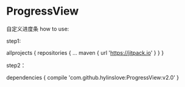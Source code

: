 # ProgressView
自定义进度条
how to use:

step1:

allprojects {
		repositories {
			...
			maven { url 'https://jitpack.io' }
		}
	}
  
  step2：
  
  dependencies {
	        compile 'com.github.hylinslove:ProgressView:v2.0'
	}

